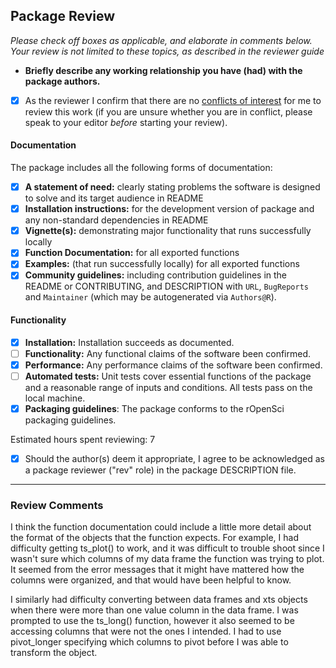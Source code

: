 ## Package Review

*Please check off boxes as applicable, and elaborate in comments below.  Your review is not limited to these topics, as described in the reviewer guide*

- **Briefly describe any working relationship you have (had) with the package authors.**
- [X] As the reviewer I confirm that there are no [conflicts of interest](https://devguide.ropensci.org/policies.html#coi) for me to review this work (if you are unsure whether you are in conflict, please speak to your editor _before_ starting your review).

#### Documentation

The package includes all the following forms of documentation:

- [X] **A statement of need:** clearly stating problems the software is designed to solve and its target audience in README
- [X] **Installation instructions:** for the development version of package and any non-standard dependencies in README
- [X] **Vignette(s):** demonstrating major functionality that runs successfully locally
- [X] **Function Documentation:** for all exported functions
- [X] **Examples:** (that run successfully locally) for all exported functions
- [X] **Community guidelines:** including contribution guidelines in the README or CONTRIBUTING, and DESCRIPTION with `URL`, `BugReports` and `Maintainer` (which may be autogenerated via `Authors@R`).

#### Functionality

- [X] **Installation:** Installation succeeds as documented.
- [ ] **Functionality:** Any functional claims of the software been confirmed.
- [X] **Performance:** Any performance claims of the software been confirmed.
- [ ] **Automated tests:** Unit tests cover essential functions of the package and a reasonable range of inputs and conditions. All tests pass on the local machine.
- [X] **Packaging guidelines**: The package conforms to the rOpenSci packaging guidelines.

Estimated hours spent reviewing: 7

- [X] Should the author(s) deem it appropriate, I agree to be acknowledged as a package reviewer ("rev" role) in the package DESCRIPTION file.

---

### Review Comments

I think the function documentation could include a little more detail about the format of the objects that the function expects. For example, I had difficulty getting ts_plot() to work, and it was difficult to trouble shoot since I wasn't sure which columns of my data frame the function was trying to plot. It seemed from the error messages that it might have mattered how the columns were organized, and that would have been helpful to know.

I similarly had difficulty converting between data frames and xts objects when there were more than one value column in the data frame. I was prompted to use the ts_long() function, however it also seemed to be accessing columns that were not the ones I intended. I had to use pivot_longer specifying which columns to pivot before I was able to transform the object. 
